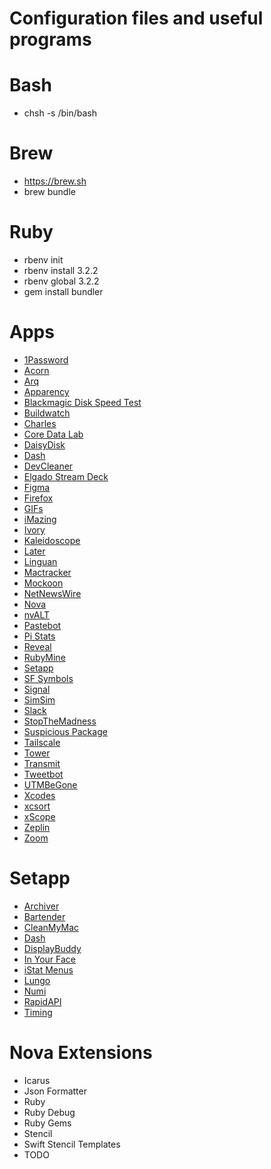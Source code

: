 # Configuration files and useful programs

# Bash

- chsh -s /bin/bash

# Brew

- https://brew.sh
- brew bundle

# Ruby

- rbenv init
- rbenv install 3.2.2
- rbenv global 3.2.2
- gem install bundler

# Apps

- [1Password](https://agilebits.com/onepassword)
- [Acorn](http://flyingmeat.com/acorn/)
- [Arq](https://www.arqbackup.com)
- [Apparency](https://www.mothersruin.com/software/Apparency/)
- [Blackmagic Disk Speed Test](https://itunes.apple.com/br/app/blackmagic-disk-speed-test/id425264550?l=en&mt=12)
- [Buildwatch](https://apps.apple.com/br/app/buildwatch-for-xcode/id1523347474?l=en&mt=12)
- [Charles](http://www.charlesproxy.com)
- [Core Data Lab](https://apps.apple.com/br/app/core-data-lab/id1460684638?l=en&mt=12)
- [DaisyDisk](https://daisydiskapp.com)
- [Dash](https://kapeli.com/dash)
- [DevCleaner](https://apps.apple.com/br/app/devcleaner-for-xcode/id1388020431?l=en&mt=12)
- [Elgado Stream Deck](https://www.elgato.com/ww/en/s/downloads)
- [Figma](https://www.figma.com/downloads/)
- [Firefox](https://www.mozilla.org)
- [GIFs](https://github.com/orta/GIFs)
- [iMazing](https://imazing.com/download/macos)
- [Ivory](https://apps.apple.com/br/app/ivory-for-mastodon-by-tapbots/id6444602274?l=en)
- [Kaleidoscope](http://www.kaleidoscopeapp.com)
- [Later](https://apps.apple.com/br/app/later-save-links-for-later/id1507396839?l=en)
- [Linguan](http://linguanapp.com)
- [Mactracker](http://mactracker.ca)
- [Mockoon](https://mockoon.com)
- [NetNewsWire](https://ranchero.com/netnewswire/)
- [Nova](https://nova.app)
- [nvALT](http://brettterpstra.com/projects/nvalt/)
- [Pastebot](https://tapbots.com/pastebot/)
- [Pi Stats](https://apps.apple.com/br/app/pi-stats/id1514075262?l=en&mt=12)
- [Reveal](http://revealapp.com)
- [RubyMine](https://www.jetbrains.com/ruby/download/#section=mac)
- [Setapp](https://setapp.com)
- [SF Symbols](https://developer.apple.com/sf-symbols/)
- [Signal](https://signal.org/download/)
- [SimSim](https://github.com/dsmelov/simsim)
- [Slack](https://slack.com)
- [StopTheMadness](https://apps.apple.com/br/app/stopthemadness/id1376402589?l=en&mt=12)
- [Suspicious Package](https://mothersruin.com/software/SuspiciousPackage/)
- [Tailscale](https://tailscale.com/download)
- [Tower](https://www.git-tower.com/mac)
- [Transmit](https://panic.com/transmit/)
- [Tweetbot](http://tapbots.com/tweetbot/)
- [UTMBeGone](https://apps.apple.com/br/app/utmbegone/id1530867730?l=en&mt=12)
- [Xcodes]()
- [xcsort](https://apps.apple.com/br/app/xcsort/id1153337296?l=en&mt=12)
- [xScope](http://xscopeapp.com)
- [Zeplin](https://zpl.io/download-mac)
- [Zoom](https://zoom.us)

# Setapp

- [Archiver](http://archiverapp.com)
- [Bartender](https://www.macbartender.com)
- [CleanMyMac](http://macpaw.com/cleanmymac)
- [Dash](https://kapeli.com/dash)
- [DisplayBuddy](https://displaybuddy.app)
- [In Your Face](https://setapp.com/apps/in-your-face)
- [iStat Menus](https://bjango.com/mac/istatmenus/)
- [Lungo](https://sindresorhus.com/lungo)
- [Numi](http://numi.io)
- [RapidAPI](https://setapp.com/apps/rapidapi)
- [Timing](http://timingapp.com)

# Nova Extensions

- Icarus
- Json Formatter
- Ruby
- Ruby Debug
- Ruby Gems
- Stencil
- Swift Stencil Templates
- TODO

